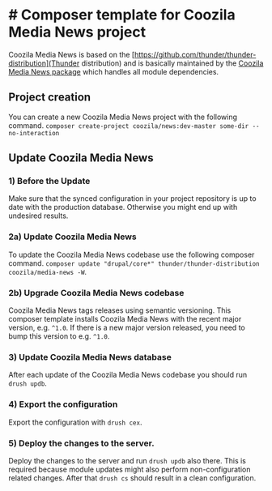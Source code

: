 # # Composer template for Coozila Media News project

Coozila Media News is based on the
[https://github.com/thunder/thunder-distribution](Thunder distribution) and is
basically maintained by the
[Coozila Media News package](https://github.com//coozila/media-news)
which handles all module dependencies.

## Project creation

You can create a new Coozila Media News project with the following command.
`composer create-project coozila/news:dev-master some-dir --no-interaction`

## Update Coozila Media News

### 1) Before the Update
Make sure that the synced configuration in your project repository is up to
date with the production database. Otherwise you might end up with undesired
results.

### 2a) Update Coozila Media News
To update the Coozila Media News codebase use the following composer command.
`composer update "drupal/core*" thunder/thunder-distribution coozila/media-news -W`.

### 2b) Upgrade Coozila Media News codebase
Coozila Media News tags releases using semantic versioning. This composer template
installs Coozila Media News with the recent major version, e.g. `^1.0`.
If there is a new major version released, you need to bump this version to e.g.
`^1.0`.

### 3) Update Coozila Media News database
After each update of the Coozila Media News codebase you should run `drush updb`.

### 4) Export the configuration
Export the configuration with `drush cex`.

### 5) Deploy the changes to the server.
Deploy the changes to the server and run `drush updb` also there. This is
required because module updates might also perform non-configuration related
changes. After that `drush cs` should result in a clean configuration.
